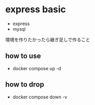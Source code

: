 # express basic

- express
- mysql

環境を作りたかったら継ぎ足しで作ること

## how to use

- docker compose up -d

## how to drop
- docker compose down -v
